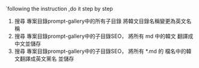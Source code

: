 `following the instruction ,do it step by step
1. 搜尋 專案目錄prompt-gallery中的所有子目錄 將韓文目錄名稱變更為英文名稱 
1. 搜尋 專案目錄prompt-gallery中的子目錄SEO， 將所有 md 中的韓文 翻譯成中文並儲存
2. 搜尋 專案目錄prompt-gallery中的子目錄SEO， 將所有 *.md 的 檔名中的韓文翻譯成英文黨名 並儲存

